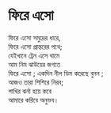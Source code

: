 # ফিরে এসো

ফিরে এসো সমুদ্রের ধারে,  
ফিরে এসো প্রান্তরের পথে;  
যেইখানে ট্রেন এসে থামে  
আম নিম ঝাউয়ের জগতে  
ফিরে এসো ; একদিন নীল ডিম করেছে বুনন ;  
আজও তারা শিশিরে নিরব;  
পাখির ঝর্না হয়ে কবে  
আমারে করিবে অনুভব।

